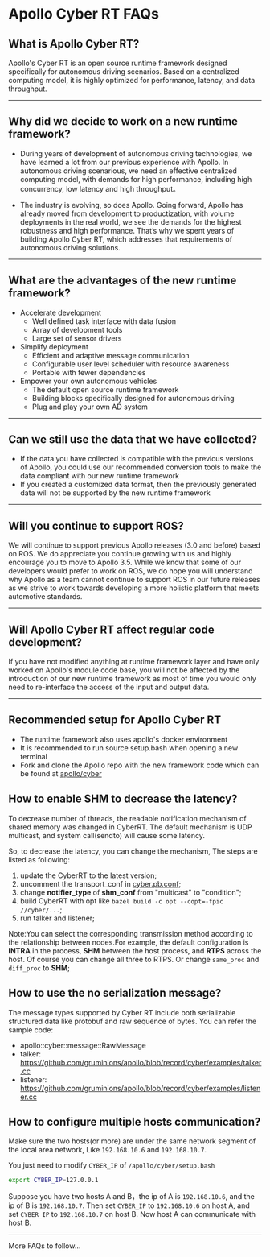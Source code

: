 # Apollo Cyber RT FAQs

## What is Apollo Cyber RT?

Apollo's Cyber RT is an open source runtime framework designed specifically for
autonomous driving scenarios. Based on a centralized computing model, it is
highly optimized for performance, latency, and data throughput.

---

## Why did we decide to work on a new runtime framework?

- During years of development of autonomous driving technologies, we have
  learned a lot from our previous experience with Apollo. In autonomous driving
  scenarious, we need an effective centralized computing model, with demands for
  high performance, including high concurrency, low latency and high
  throughput。

- The industry is evolving, so does Apollo. Going forward, Apollo has already
  moved from development to productization, with volume deployments in the real
  world, we see the demands for the highest robustness and high performance.
  That’s why we spent years of building Apollo Cyber RT, which addresses that
  requirements of autonomous driving solutions.

---

## What are the advantages of the new runtime framework?

- Accelerate development
  - Well defined task interface with data fusion
  - Array of development tools
  - Large set of sensor drivers
- Simplify deployment
  - Efficient and adaptive message communication
  - Configurable user level scheduler with resource awareness
  - Portable with fewer dependencies
- Empower your own autonomous vehicles
  - The default open source runtime framework
  - Building blocks specifically designed for autonomous driving
  - Plug and play your own AD system

---

## Can we still use the data that we have collected?

- If the data you have collected is compatible with the previous versions of
  Apollo, you could use our recommended conversion tools to make the data
  compliant with our new runtime framework
- If you created a customized data format, then the previously generated data
  will not be supported by the new runtime framework

---

## Will you continue to support ROS?

We will continue to support previous Apollo releases (3.0 and before) based on
ROS. We do appreciate you continue growing with us and highly encourage you to
move to Apollo 3.5. While we know that some of our developers would prefer to
work on ROS, we do hope you will understand why Apollo as a team cannot continue
to support ROS in our future releases as we strive to work towards developing a
more holistic platform that meets automotive standards.

---

## Will Apollo Cyber RT affect regular code development?

If you have not modified anything at runtime framework layer and have only
worked on Apollo's module code base, you will not be affected by the
introduction of our new runtime framework as most of time you would only need to
re-interface the access of the input and output data.

---

## Recommended setup for Apollo Cyber RT

- The runtime framework also uses apollo's docker environment
- It is recommended to run source setup.bash when opening a new terminal
- Fork and clone the Apollo repo with the new framework code which can be found
  at [apollo/cyber](../../cyber/)

## How to enable SHM to decrease the latency?

To decrease number of threads, the readable notification mechanism of shared
memory was changed in CyberRT. The default mechanism is UDP multicast, and
system call(sendto) will cause some latency.

So, to decrease the latency, you can change the mechanism, The steps are listed
as following:

1. update the CyberRT to the latest version;
2. uncomment the transport_conf in
   [cyber.pb.conf](../../cyber/conf/cyber.pb.conf);
3. change **notifier_type** of **shm_conf** from "multicast" to "condition";
4. build CyberRT with opt like `bazel build -c opt --copt=-fpic //cyber/...`;
5. run talker and listener;

Note:You can select the corresponding transmission method according to the
relationship between nodes.For example, the default configuration is **INTRA**
in the process, **SHM** between the host process, and **RTPS** across the host.
Of course you can change all three to RTPS. Or change `same_proc` and
`diff_proc` to **SHM**;

## How to use the no serialization message?

The message types supported by Cyber RT include both serializable structured
data like protobuf and raw sequence of bytes. You can refer the sample code:

- apollo::cyber::message::RawMessage
- talker:
  https://github.com/gruminions/apollo/blob/record/cyber/examples/talker.cc
- listener:
  https://github.com/gruminions/apollo/blob/record/cyber/examples/listener.cc

## How to configure multiple hosts communication?

Make sure the two hosts(or more) are under the same network segment of the local
area network, Like `192.168.10.6` and `192.168.10.7`.

You just need to modify `CYBER_IP` of `/apollo/cyber/setup.bash`

```bash
export CYBER_IP=127.0.0.1
```

Suppose you have two hosts A and B，the ip of A is `192.168.10.6`, and the ip of
B is `192.168.10.7`. Then set `CYBER_IP` to `192.168.10.6` on host A, and set
`CYBER_IP` to `192.168.10.7` on host B. Now host A can communicate with host B.

---

More FAQs to follow...
